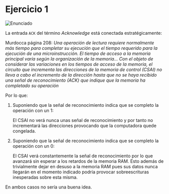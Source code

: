 # Ejercicio 1

![Enunciado](https://github.com/Lukas-De-Angelis-Riva/Estructura-Assembly/blob/master/Guia7/Ejercicio09/Enunciado.JPG)

La entrada `ACK` del término _Acknowledge_ está conectada estratégicamente:

Murdocca página 208: _Una operación de lectura requiere normalmente más tiempo para completar su ejecución que el tiempo requerido para la ejecución de una microinstrucción. El tiempo de acceso a la memoria principal varía según la organización de la memoria... Con el objeto de considerar las variaciones en los tiempos de acceso de la memoria, el circuito que incrementa las direcciones de la memoria de control (CSAI) no lleva a cabo el incremento de la dirección hasta que no se haya recibido una señal de reconocimiento (ACK) que indique que la memoria ha completado su operación_

Por lo que:

1. Suponiendo que la señal de reconocimiento indica que se completo la operación con un 1:

	El CSAI no verá nunca unas señal de reconocimiento y por tanto no incrementará las direcciones provocando que la computadora quede congelada.

2. Suponiendo que la señal de reconocimiento indica que se completo la operación con un 0:
	
	El CSAI verá constantemente la señal de reconocimiento por lo que avanzará sin esperar a los retardos de la memoria RAM. Esto además de trivialmente dejar en desuso a la memoria RAM pues sus datos nunca llegarán en el momento indicado podría provocar sobreescrituras inesperadas sobre esta misma.

En ambos casos no sería una buena idea.